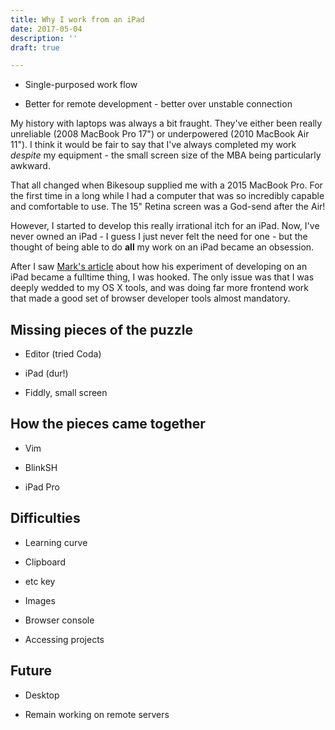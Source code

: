 ```yaml
---
title: Why I work from an iPad
date: 2017-05-04
description: ''
draft: true

---
```

* Single-purposed work flow

* Better for remote development - better over unstable connection

My history with laptops was always a bit fraught. They've either been really unreliable (2008 MacBook Pro 17") or underpowered (2010 MacBook Air 11"). I think it would be fair to say that I've always completed my work *despite* my equipment - the small screen size of the MBA being particularly awkward.

That all changed when Bikesoup supplied me with a 2015 MacBook Pro. For the first time in a long while I had a computer that was so incredibly capable and comfortable to use. The 15" Retina screen was a God-send after the Air!

However, I started to develop this really irrational itch for an iPad. Now, I've never owned an iPad - I guess I just never felt the need for one - but the thought of being able to do __all__ my work on an iPad became an obsession.

After I saw [Mark's article](http://yieldthought.com/post/31857050698/ipad-linode-1-year-later) about how his experiment of developing on an iPad became a fulltime thing, I was hooked. The only issue was that I was deeply wedded to my OS X tools, and was doing far more frontend work that made a good set of browser developer tools almost mandatory.

## Missing pieces of the puzzle

* Editor (tried Coda)

* iPad (dur!)

* Fiddly, small screen

## How the pieces came together

* Vim

* BlinkSH

* iPad Pro

## Difficulties

* Learning curve

* Clipboard

* etc key

* Images

* Browser console

* Accessing projects

## Future

* Desktop

* Remain working on remote servers
